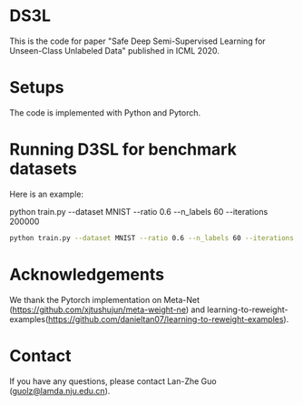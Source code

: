 # DS3L
This is the code for paper "Safe Deep Semi-Supervised Learning for Unseen-Class Unlabeled Data" published in ICML 2020.

# Setups

The code is implemented with Python and Pytorch.

# Running D3SL for benchmark datasets

Here is an example:

python train.py --dataset MNIST --ratio 0.6 --n_labels 60 --iterations 200000

```bash
python train.py --dataset MNIST --ratio 0.6 --n_labels 60 --iterations 200000
```

# Acknowledgements
We thank the Pytorch implementation on Meta-Net (https://github.com/xjtushujun/meta-weight-ne) and learning-to-reweight-examples(https://github.com/danieltan07/learning-to-reweight-examples).


# Contact 
If you have any questions, please contact Lan-Zhe Guo (guolz@lamda.nju.edu.cn).

